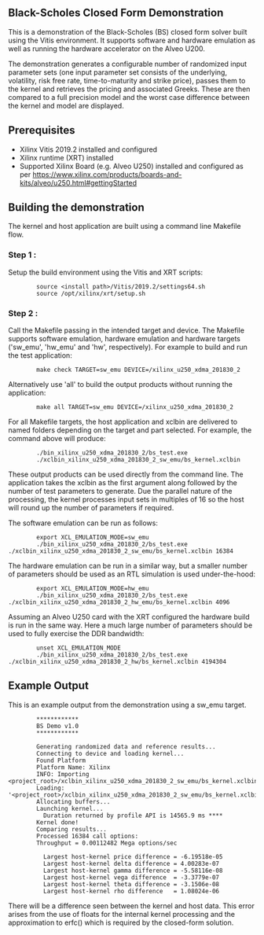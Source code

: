 ## Black-Scholes Closed Form Demonstration
This is a demonstration of the Black-Scholes (BS) closed form solver built using the Vitis environment.  It supports software and hardware emulation as well as running the hardware accelerator on the Alveo U200.

The demonstration generates a configurable number of randomized input parameter sets (one input parameter set consists of the underlying, volatility, risk free rate, time-to-maturity and strike price), passes them to the kernel and retrieves the pricing and associated Greeks.  These are then compared to a full precision model and the worst case difference between the kernel and model are displayed.

## Prerequisites

- Xilinx Vitis 2019.2 installed and configured
- Xilinx runtime (XRT) installed
- Supported Xilinx Board (e.g. Alveo U250) installed and configured as per https://www.xilinx.com/products/boards-and-kits/alveo/u250.html#gettingStarted

## Building the demonstration
The kernel and host application are built using a command line Makefile flow.

### Step 1 :
Setup the build environment using the Vitis and XRT scripts:

            source <install path>/Vitis/2019.2/settings64.sh
            source /opt/xilinx/xrt/setup.sh

### Step 2 :
Call the Makefile passing in the intended target and device. The Makefile supports software emulation, hardware emulation and hardware targets ('sw_emu', 'hw_emu' and 'hw', respectively). For example to build and run the test application:

            make check TARGET=sw_emu DEVICE=/xilinx_u250_xdma_201830_2

Alternatively use 'all' to build the output products without running the application:

            make all TARGET=sw_emu DEVICE=/xilinx_u250_xdma_201830_2

For all Makefile targets, the host application and xclbin are delivered to named folders depending on the target and part selected.  For example, the command above will produce:

            ./bin_xilinx_u250_xdma_201830_2/bs_test.exe
            ./xclbin_xilinx_u250_xdma_201830_2_sw_emu/bs_kernel.xclbin

These output products can be used directly from the command line.  The application takes the xclbin as the first argument along followed by the number of test parameters to generate.  Due the parallel nature of the processing, the kernel processes input sets in multiples of 16 so the host will round up the number of parameters if required.


The software emulation can be run as follows:

            export XCL_EMULATION_MODE=sw_emu
            ./bin_xilinx_u250_xdma_201830_2/bs_test.exe ./xclbin_xilinx_u250_xdma_201830_2_sw_emu/bs_kernel.xclbin 16384

The hardware emulation can be run in a similar way, but a smaller number of parameters should be used as an RTL simulation is used under-the-hood:

            export XCL_EMULATION_MODE=hw_emu
            ./bin_xilinx_u250_xdma_201830_2/bs_test.exe ./xclbin_xilinx_u250_xdma_201830_2_hw_emu/bs_kernel.xclbin 4096

Assuming an Alveo U250 card with the XRT configured the hardware build is run in the same way.  Here a much large number of parameters should be used to fully exercise the DDR bandwidth:

            unset XCL_EMULATION_MODE
            ./bin_xilinx_u250_xdma_201830_2/bs_test.exe ./xclbin_xilinx_u250_xdma_201830_2_hw/bs_kernel.xclbin 4194304

## Example Output
This is an example output from the demonstration using a sw_emu target.


            ************
            BS Demo v1.0
            ************

            Generating randomized data and reference results...
            Connecting to device and loading kernel...
            Found Platform
            Platform Name: Xilinx
            INFO: Importing <project_root>/xclbin_xilinx_u250_xdma_201830_2_sw_emu/bs_kernel.xclbin
            Loading: '<project_root>/xclbin_xilinx_u250_xdma_201830_2_sw_emu/bs_kernel.xclbin'
            Allocating buffers...
            Launching kernel...
              Duration returned by profile API is 14565.9 ms ****
            Kernel done!
            Comparing results...
            Processed 16384 call options:
            Throughput = 0.00112482 Mega options/sec

              Largest host-kernel price difference = -6.19518e-05
              Largest host-kernel delta difference = 4.00283e-07
              Largest host-kernel gamma difference = -5.58116e-08
              Largest host-kernel vega difference  = -3.3779e-07
              Largest host-kernel theta difference = -3.1506e-08
              Largest host-kernel rho difference   = 1.08024e-06



There will be a difference seen between the kernel and host data.  This error arises from the use of floats for the internal kernel processing and the approximation to erfc() which is required by the closed-form solution.
